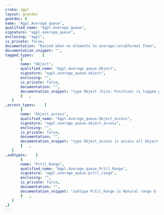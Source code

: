 ```yaml
---
crate: agpl
layout: gnatdoc
gnatdoc: {
name: "Agpl.Average_queue",
qualified_name: "Agpl.Average_queue",
signature: "agpl.average_queue",
enclosing: "agpl",
is_private: false,
documentation: "Raised when no elements to average:\n\n@formal Item",
documentation_snippet: "",
tagged_types:    [
       {
       name: "Object",
       qualified_name: "Agpl.Average_queue.Object",
       signature: "agpl.average_queue.object",
       enclosing: "",
       is_private: false,
       documentation: "",
       documentation_snippet: "type Object (Size: Positive) is tagged private;",
       }   ,
   ]
,access_types:    [
       {
       name: "Object_access",
       qualified_name: "Agpl.Average_queue.Object_access",
       signature: "agpl.average_queue.object_access",
       enclosing: "",
       is_private: false,
       documentation: "",
       documentation_snippet: "type Object_access is access all Object'Class;",
       }   ,
   ]
,subtypes:    [
       {
       name: "Pctil_Range",
       qualified_name: "Agpl.Average_queue.Pctil_Range",
       signature: "agpl.average_queue.pctil_range",
       enclosing: "",
       is_private: false,
       documentation: "",
       documentation_snippet: "subtype Pctil_Range is Natural range 0 .. 100;",
       }   ,
   ]
,}
---
```

